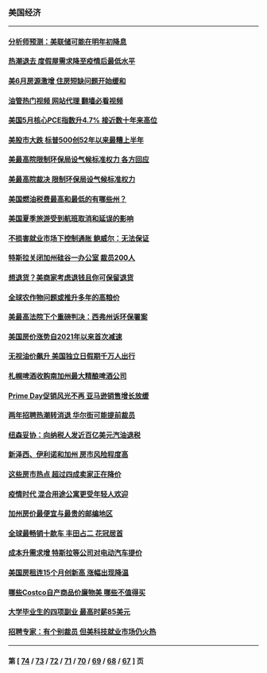 ### 美国经济
---
#### [分析师预测：美联储可能在明年初降息](../../pages/ncid1078158/n13772057.md?07022045) 
#### [热潮退去 度假屋需求降至疫情后最低水平](../../pages/ncid1078158/n13771913.md?07022045) 
#### [美6月房源激增 住房短缺问题开始缓和](../../pages/ncid1078158/n13771588.md?07022045) 
#### [油管热门视频 网站代理 翻墙必看视频](http://209.222.30.114:81/youtube.html?07022045)
#### [美国5月核心PCE指数升4.7% 接近数十年来高位](../../pages/ncid1078158/n13770992.md?07022045) 
#### [美股市大跌 标普500创52年以来最糟上半年](../../pages/ncid1078158/n13770988.md?07022045) 
#### [美最高院限制环保局设气候标准权力 各方回应](../../pages/ncid1078158/n13770901.md?07022045) 
#### [美最高院裁决 限制环保局设气候标准权力](../../pages/ncid1078158/n13770868.md?07022045) 
#### [美国燃油税费最高和最低的有哪些州？](../../pages/ncid1078158/n13770341.md?07022045) 
#### [美国夏季旅游受到航班取消和延误的影响](../../pages/ncid1078158/n13770276.md?07022045) 
#### [不损害就业市场下控制通胀 鲍威尔：无法保证](../../pages/ncid1078158/n13770190.md?07022045) 
#### [特斯拉关闭加州硅谷一办公室 裁员200人](../../pages/ncid1078158/n13770149.md?07022045) 
#### [想退货？美商家考虑退钱且你可保留退货](../../pages/ncid1078158/n13769661.md?07022045) 
#### [全球农作物问题或推升多年的高粮价](../../pages/ncid1078158/n13769592.md?07022045) 
#### [美最高法院下个重磅判决：西弗州诉环保署案](../../pages/ncid1078158/n13769362.md?07022045) 
#### [美国房价涨势自2021年以来首次减速](../../pages/ncid1078158/n13769511.md?07022045) 
#### [无视油价飙升 美国独立日假期千万人出行](../../pages/ncid1078158/n13769490.md?07022045) 
#### [札幌啤酒收购南加州最大精酿啤酒公司](../../pages/ncid1078158/n13768291.md?07022045) 
#### [Prime Day促销风光不再 亚马逊销售增长放缓](../../pages/ncid1078158/n13768791.md?07022045) 
#### [两年招聘热潮转消退 华尔街可能提前裁员](../../pages/ncid1078158/n13768737.md?07022045) 
#### [纽森妥协：向纳税人发近百亿美元汽油退税](../../pages/ncid1078158/n13768765.md?07022045) 
#### [新泽西、伊利诺和加州 房市风险程度高](../../pages/ncid1078158/n13768427.md?07022045) 
#### [这些房市热点 超过四成卖家正在降价](../../pages/ncid1078158/n13768265.md?07022045) 
#### [疫情时代 混合用途公寓更受年轻人欢迎](../../pages/ncid1078158/n13768248.md?07022045) 
#### [加州房价最便宜与最贵的邮编地区](../../pages/ncid1078158/n13768067.md?07022045) 
#### [全球最畅销十款车 丰田占二 花冠居首](../../pages/ncid1078158/n13763164.md?07022045) 
#### [成本升需求增 特斯拉等公司对电动汽车提价](../../pages/ncid1078158/n13767981.md?07022045) 
#### [美国房租连15个月创新高 涨幅出现降温](../../pages/ncid1078158/n13767865.md?07022045) 
#### [哪些Costco自产商品价廉物美 哪些不值得买](../../pages/ncid1078158/n13766373.md?07022045) 
#### [大学毕业生的四项副业 最高时薪85美元](../../pages/ncid1078158/n13766337.md?07022045) 
#### [招聘专家：有个别裁员 但美科技就业市场仍火热](../../pages/ncid1078158/n13767465.md?07022045) 

---
#### 第 [ [74](./74.md?07022045) / [73](./73.md?07022045) / [72](./72.md?07022045) / [71](./71.md?07022045) / [70](./70.md?07022045) / [69](./69.md?07022045) / [68](./68.md?07022045) / [67](./67.md?07022045) ] 页
